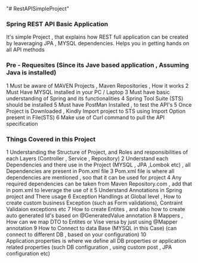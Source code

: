 "# RestAPISimpleProject" 

### Spring REST API Basic Application ###

It's simple Project , that explains how REST full application can be created by leaveraging JPA , MYSQL dependencies. Helps you in getting hands on all API methods


### Pre - Requesites (Since its Jave based application , Assuming Java is installed)

1 Must be aware of MAVEN Projects , Maven Repositories , How it works
2 Must Have MYSQL installed in your PC / Laptop
3 Must have basic understanding of Spring and its functionalities
4 Spring Tool Suite (STS) should be installed
5 Must have PostMan Installed , to test the API's
5 Once Project is Downloaded , Kindly Import project to STS using Import Option present in File(STS)
6 Make use of Curl command to pull the API specification




### Things Covered in this Project 
1 Understanding the Structure of Project, and Roles and responsibilities of each Layers (Controller , Service , Repository)
2 Understand each Dependencies and there use in the Project (MYSQL , JPA ,Lombok etc) , all Dependencies are present in Pom.xml file
3 Pom.xml file is where all dependencies are mentioned , soo that it can be used for project
4 Any required dependencies can be taken from Maven Repository.com , add that in pom.xml to leverage the use of it
5 Understand Annotations in Spring project and There usage
6 Exception Handlings at Global level , How to create custom business Exception (such as Form validations), Contraint Validaion exceptions etc
7 How to create Entites , and also how to create auto generated Id's based on @GeneratedValue annotation
8 Mappers , How can we map DTO to Entites or Vise versa by just using @Mapper annotation
9 How to Connect to data Base (MYSQL in this Case) (can connect to different DB , based on your configuration)
10 Application.properties is where we define all DB properties or application related properties (such DB configuration , using custom post , JPA configuration etc)
